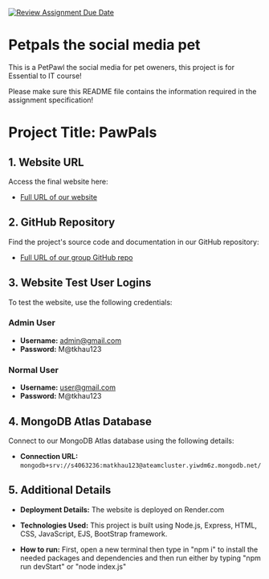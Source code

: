 [![Review Assignment Due Date](https://classroom.github.com/assets/deadline-readme-button-24ddc0f5d75046c5622901739e7c5dd533143b0c8e959d652212380cedb1ea36.svg)](https://classroom.github.com/a/ohvnreiu)
# Petpals the social media pet
This is a PetPawl the social media for pet oweners, this project is for Essential to IT course!

Please make sure this README file contains the information required in the assignment specification!

# Project Title: PawPals

## 1. Website URL
Access the final website here:
- [Full URL of our website](https://group-project-cosc3060-2024a-a-team.onrender.com/)

## 2. GitHub Repository
Find the project's source code and documentation in our GitHub repository:
- [Full URL of our group GitHub repo](https://github.com/RMIT-Vietnam-Teaching/group-project-cosc3060-2024a-a-team.git)

## 3. Website Test User Logins
To test the website, use the following credentials:

### Admin User
- **Username:** admin@gmail.com
- **Password:** M@tkhau123

### Normal User
- **Username:** user@gmail.com
- **Password:** M@tkhau123

## 4. MongoDB Atlas Database
Connect to our MongoDB Atlas database using the following details:

- **Connection URL:** `mongodb+srv://s4063236:matkhau123@ateamcluster.yiwdm6z.mongodb.net/`

## 5. Additional Details
- **Deployment Details:** The website is deployed on Render.com 

- **Technologies Used:** This project is built using Node.js, Express, HTML, CSS, JavaScript, EJS, BootStrap framework.

- **How to run:** First, open a new terminal then type in "npm i" to install the needed packages and dependencies and then run either by typing "npm run devStart" or "node index.js"

